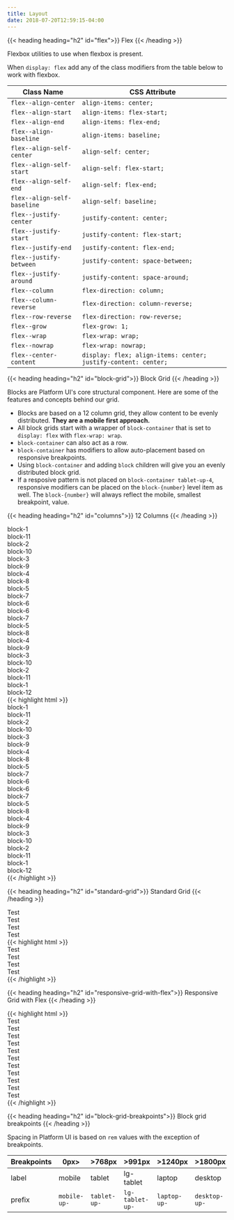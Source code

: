 ```yaml
---
title: Layout
date: 2018-07-20T12:59:15-04:00
---
```

{{< heading heading="h2" id="flex">}}
Flex
{{< /heading >}}

Flexbox utilities to use when flexbox is present.

When `display: flex` add any of the class modifiers from the table below to work with flexbox.

| Class Name                  | CSS Attribute                                   |
| --------------------------- | ----------------------------------------------- |
| `flex--align-center`        | `align-items: center;`                          |
| `flex--align-start`         | `align-items: flex-start;`                      |
| `flex--align-end`           | `align-items: flex-end;`                        |
| `flex--align-baseline`      | `align-items: baseline;`                        |
| `flex--align-self-center`   | `align-self: center;`                           |
| `flex--align-self-start`    | `align-self: flex-start;`                       |
| `flex--align-self-end`      | `align-self: flex-end;`                         |
| `flex--align-self-baseline` | `align-self: baseline;`                         |
| `flex--justify-center`      | `justify-content: center;`                      |
| `flex--justify-start`       | `justify-content: flex-start;`                  |
| `flex--justify-end`         | `justify-content: flex-end;`                    |
| `flex--justify-between`     | `justify-content: space-between;`               |
| `flex--justify-around`      | `justify-content: space-around;`                |
| `flex--column`              | `flex-direction: column;`                       |
| `flex--column-reverse`      | `flex-direction: column-reverse;`               |
| `flex--row-reverse`         | `flex-direction: row-reverse;`                  |
| `flex--grow`                | `flex-grow: 1;`                                 |
| `flex--wrap`                | `flex-wrap: wrap;`                              |
| `flex--nowrap`              | `flex-wrap: nowrap;`                            |
| `flex--center-content`      | `display: flex; align-items: center; justify-content: center;` |


{{< heading heading="h2" id="block-grid">}}
Block Grid
{{< /heading >}}

Blocks are Platform UI's core structural component. Here are some of the features and concepts behind our grid.

- Blocks are based on a 12 column grid, they allow content to be evenly distributed. **They are a mobile first approach.** 
- All block grids start with a wrapper of `block-container` that is set to `display: flex` with `flex-wrap: wrap`.
- `block-container` can also act as a row.
- `block-container` has modifiers to allow auto-placement based on responsive breakpoints.
- Using `block-container` and adding `block` children will give you an evenly distributed block grid.
- If a resposive pattern is not placed on `block-container tablet-up-4`, responsive modifiers can be placed on the `block-{number}` level item as well. The `block-{number}` will always reflect the mobile, smallest breakpoint, value.


{{< heading heading="h2" id="columns">}}
12 Columns
{{< /heading >}}

<div class="block-container blocks-px-2 blocks-py-2">
  <div class="block block-1">
    <div class="pui-card">
    block-1    
    </div>  
  </div>
  <div class="block block-11">
    <div class="pui-card h-100">
    block-11
    </div>  
  </div>
  <div class="block block-2">
    <div class="pui-card">
    block-2    
    </div>  
  </div>
  <div class="block block-10">
    <div class="pui-card">
    block-10  
    </div>
  </div>
  <div class="block block-3">
    <div class="pui-card">
    block-3    
    </div>
  </div>
  <div class="block block-9">
    <div class="pui-card">
    block-9    
    </div>  
  </div>
  <div class="block block-4">
    <div class="pui-card">
    block-4    
    </div>  
  </div>
  <div class="block block-8">
    <div class="pui-card">
    block-8    
    </div>  
  </div>
  <div class="block block-5">
    <div class="pui-card">
    block-5    
    </div>  
  </div>
  <div class="block block-7">
    <div class="pui-card">
    block-7    
    </div>  
  </div>
  <div class="block block-6">
    <div class="pui-card">
    block-6    
    </div>  
  </div>
  <div class="block block-6">
    <div class="pui-card">
    block-6    
    </div>  
  </div>
  <div class="block block-7">
    <div class="pui-card">
    block-7    
    </div>  
  </div>
  <div class="block block-5">
    <div class="pui-card">
    block-5    
    </div>  
  </div>
  <div class="block block-8">
    <div class="pui-card">
    block-8    
    </div>  
  </div>
  <div class="block block-4">
    <div class="pui-card">
    block-4    
    </div>  
  </div>
  <div class="block block-9">
    <div class="pui-card">
    block-9    
    </div>  
  </div>
  <div class="block block-3">
    <div class="pui-card">
    block-3    
    </div>  
  </div>
  <div class="block block-10">
    <div class="pui-card">
    block-10  
    </div>
  </div>
  <div class="block block-2">
    <div class="pui-card">
    block-2    
    </div>  
  </div>
  <div class="block block-11">
    <div class="pui-card h-100">
    block-11
    </div>
  </div>
  <div class="block block-1">
    <div class="pui-card">
    block-1    
    </div>  
  </div>
  <div class="block block-12">
    <div class="pui-card">
    block-12  
    </div>
  </div>
</div>

<div class="mt-4 mb-4">
{{< highlight html >}}
<div class="block-container blocks-px-2 blocks-py-2">
  <div class="block block-1">
    <div class="pui-card">
    block-1    
    </div>  
  </div>
  <div class="block block-11">
    <div class="pui-card h-100">
    block-11
    </div>  
  </div>
  <div class="block block-2">
    <div class="pui-card">
    block-2    
    </div>  
  </div>
  <div class="block block-10">
    <div class="pui-card">
    block-10  
    </div>
  </div>
  <div class="block block-3">
    <div class="pui-card">
    block-3    
    </div>
  </div>
  <div class="block block-9">
    <div class="pui-card">
    block-9    
    </div>  
  </div>
  <div class="block block-4">
    <div class="pui-card">
    block-4    
    </div>  
  </div>
  <div class="block block-8">
    <div class="pui-card">
    block-8    
    </div>  
  </div>
  <div class="block block-5">
    <div class="pui-card">
    block-5    
    </div>  
  </div>
  <div class="block block-7">
    <div class="pui-card">
    block-7    
    </div>  
  </div>
  <div class="block block-6">
    <div class="pui-card">
    block-6    
    </div>  
  </div>
  <div class="block block-6">
    <div class="pui-card">
    block-6    
    </div>  
  </div>
  <div class="block block-7">
    <div class="pui-card">
    block-7    
    </div>  
  </div>
  <div class="block block-5">
    <div class="pui-card">
    block-5    
    </div>  
  </div>
  <div class="block block-8">
    <div class="pui-card">
    block-8    
    </div>  
  </div>
  <div class="block block-4">
    <div class="pui-card">
    block-4    
    </div>  
  </div>
  <div class="block block-9">
    <div class="pui-card">
    block-9    
    </div>  
  </div>
  <div class="block block-3">
    <div class="pui-card">
    block-3    
    </div>  
  </div>
  <div class="block block-10">
    <div class="pui-card">
    block-10  
    </div>
  </div>
  <div class="block block-2">
    <div class="pui-card">
    block-2    
    </div>  
  </div>
  <div class="block block-11">
    <div class="pui-card h-100">
    block-11
    </div>
  </div>
  <div class="block block-1">
    <div class="pui-card">
    block-1    
    </div>  
  </div>
  <div class="block block-12">
    <div class="pui-card">
    block-12  
    </div>
  </div>
</div>
{{< /highlight >}}
</div>


{{< heading heading="h2" id="standard-grid">}}
Standard Grid
{{< /heading >}}

<div class="block-container blocks-px-2 blocks-py-2 tablet-up-3 laptop-up-4">
  <div class="block">
    <div class="pui-card">
      Test
    </div>
  </div>
  <div class="block">
    <div class="pui-card">
      Test
    </div>
  </div>
  <div class="block block--shrink">
    <div class="pui-card">
      Test
    </div>
  </div>
  <div class="block">
    <div class="pui-card">
      Test
    </div>
  </div>
</div>

<div class="mt-3 mb-4">
{{< highlight html >}}
<div class="block-container blocks-px-2 blocks-py-2 tablet-up-3 laptop-up-4">
  <div class="block">
    <div class="pui-card">
      Test
    </div>
  </div>
  <div class="block">
    <div class="pui-card">
      Test
    </div>
  </div>
  <div class="block block--shrink">
    <div class="pui-card">
      Test
    </div>
  </div>
  <div class="block">
    <div class="pui-card">
      Test
    </div>
  </div>
</div>
{{< /highlight >}}
</div>


{{< heading heading="h2" id="responsive-grid-with-flex">}}
Responsive Grid with Flex
{{< /heading >}}

<div class="mb-4">
{{< highlight html >}}
<div class="block-container blocks-px-2 blocks-py-2 tablet-up-3 laptop-up-4">
  <div class="block">
    <div class="pui-card">
      Test
    </div>
  </div>
  <div class="block">
    <div class="pui-card">
      Test
    </div>
  </div>
  <div class="block">
    <div class="pui-card">
      Test
    </div>
  </div>
  <div class="block">
    <div class="pui-card">
      Test
    </div>
  </div>
  <div class="block">
    <div class="pui-card">
      Test
    </div>
  </div>
  <div class="block">
    <div class="pui-card">
      Test
    </div>
  </div>
  <div class="block block--fill">
    <div class="pui-card">
      Test
    </div>
  </div>
</div>

<div class="block-container blocks-px-2 blocks-py-2 tablet-up-3 laptop-up-4">
  <div class="block">
    <div class="pui-card">
      Test
    </div>
  </div>
  <div class="block">
    <div class="pui-card">
      Test
    </div>
  </div>
  <div class="block block--shrink">
    <div class="pui-card">
      Test
    </div>
  </div>
  <div class="block">
    <div class="pui-card">
      Test
    </div>
  </div>
</div>
{{< /highlight >}}
</div>


{{< heading heading="h2" id="block-grid-breakpoints">}}
Block grid breakpoints
{{< /heading >}}

Spacing in Platform UI is based on `rem` values with the exception of breakpoints.

| Breakpoints | 0px>         | >768px       | >991px          | >1240px      | >1800px       |
|-------------|--------------|--------------|-----------------|--------------|---------------|
| label       | mobile       | tablet       | lg-tablet       | laptop       | desktop       |
| prefix      | `mobile-up-` | `tablet-up-` | `lg-tablet-up-` | `laptop-up-` | `desktop-up-` |